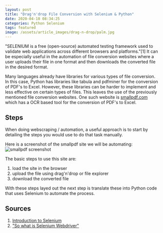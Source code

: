 ```yaml
---
layout: post
title: "Drag'n'drop File Conversion with Selenium & Python"
date: 2020-04-10 08:34:25
categories: Python Selenium
tags: featured
image: /assets/article_images/drag-n-drop/palm.jpg
---
```


"SELENIUM is a free (open-source) automated testing framework used to validate web applications across different browsers and platforms."[1]
It can be especially useful in the automation of file conversion websites where a user uploads their file in one format and then downloads the converted file in the desired format.

Many languages already have libraries for various types of file conversion. In this case, Python has libraries like tabula and pdfminer for the conversion of PDF's to Excel. However, these libraries can be harder to implement and less effective on certain types of files. This leaves the use of the previously mentioned file conversion websites. One such website is [smallpdf.com](https://smallpdf.com/pdf-to-excel) which has a OCR based tool for the conversion of PDF's to Excel.

## Steps

When doing webscraping / automation, a useful approach is to start by detailing the steps you would use to do that task manually.

Here is a screenshot of the smallpdf site we will be automating:
![smallpdf screenshot](/assets/article_images/drag-n-drop/small-pdf.png)

The basic steps to use this site are:

1. load the site in the browser
2. upload the file using drag'n'drop or file explorer
3. download the converted file

With these steps layed out the next step is translate these into Python code that uses Selenium to automate the process.

## Sources

1. [Introduction to Selenium](https://www.guru99.com/introduction-to-selenium.html)
2. ["So what is Selenium Webdriver"](https://medium.com/@marikalam/so-what-is-selenium-webdriver-2a83a8b954bd)